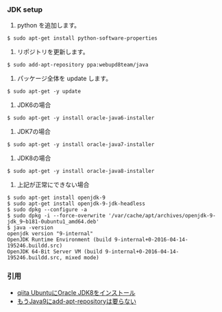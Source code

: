 ### JDK setup
1. python を追加します。  
  ```
  $ sudo apt-get install python-software-properties
  ```
1. リポジトリを更新します。  
  ```
  $ sudo add-apt-repository ppa:webupd8team/java
  ```
1. パッケージ全体を update します。  
  ```
  $ sudo apt-get -y update
  ```
1. JDK6の場合  
  ```
  $ sudo apt-get -y install oracle-java6-installer
  ```
1. JDK7の場合  
  ```
  $ sudo apt-get -y install oracle-java7-installer
  ```
1. JDK8の場合  
  ```
  $ sudo apt-get -y install oracle-java8-installer
  ```
1. 上記が正常にできない場合
  ```
  $ sudo apt-get install openjdk-9 
  $ sudo apt-get install openjdk-9-jdk-headless
  $ sudo dpkg --configure -a
  $ sudo dpkg -i --force-overwrite '/var/cache/apt/archives/openjdk-9-jdk_9~b181-0ubuntu1_amd64.deb'
  $ java -version
  openjdk version "9-internal"
  OpenJDK Runtime Environment (build 9-internal+0-2016-04-14-195246.buildd.src)
  OpenJDK 64-Bit Server VM (build 9-internal+0-2016-04-14-195246.buildd.src, mixed mode)
  ```

### 引用
- [qiita UbuntuにOracle JDK8をインストール](http://qiita.com/niusounds/items/1f32dcd6fa1f57ade98a)
- [もうJava9にadd-apt-repositoryは要らない](https://qiita.com/yamatok/items/ed90768419f151df1e68)